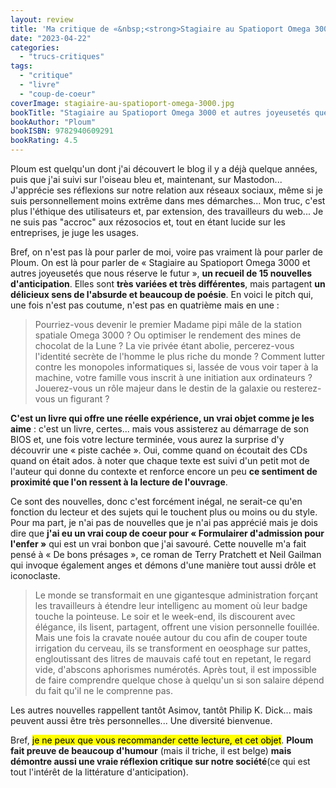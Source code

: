 ```yaml
---
layout: review
title: 'Ma critique de «&nbsp;<strong>Stagiaire au Spatioport Omega 3000 <small>et autres joyeusetés que nous réserve le futur</small></strong>&nbsp;» de <em>Ploum</em>'
date: "2023-04-22"
categories: 
  - "trucs-critiques"
tags: 
  - "critique"
  - "livre"
  - "coup-de-coeur"
coverImage: stagiaire-au-spatioport-omega-3000.jpg
bookTitle: "Stagiaire au Spatioport Omega 3000 et autres joyeusetés que nous réserve le futur"
bookAuthor: "Ploum"
bookISBN: 9782940609291  
bookRating: 4.5
---
```


Ploum est quelqu'un dont j'ai découvert le blog il y a déjà quelque années, puis que j'ai suivi sur l'oiseau bleu et, maintenant, sur Mastodon... J'apprécie ses réflexions sur notre relation aux réseaux sociaux, même si je suis personnellement moins extrême dans mes démarches...  Mon truc, c'est plus l'éthique des utilisateurs et, par extension, des travailleurs du web... Je ne suis pas "accroc" aux rézosocios et, tout en étant lucide sur les entreprises, je juge les usages.

Bref, on n'est pas là pour parler de moi, voire pas vraiment là pour parler de Ploum. On est là pour parler de «&nbsp;Stagiaire au Spatioport Omega 3000 et autres joyeusetés que nous réserve le futur&nbsp;», <strong>un recueil de 15 nouvelles d'anticipation</strong>.  Elles sont <strong>très variées et très différentes</strong>, mais partagent <strong>un délicieux sens de l'absurde et beaucoup de poésie</strong>. En voici le pitch qui, une fois n'est pas coutume, n'est pas en quatrième mais en une&nbsp;:

<blockquote class="citation">
  <p>Pourriez-vous devenir le premier Madame pipi mâle de la station spatiale Omega 3000&nbsp;? Ou optimiser le rendement des mines de chocolat de la Lune&nbsp;? La vie privée étant abolie, percerez-vous l'identité secrète de l'homme le plus riche du monde&nbsp;? Comment lutter contre les monopoles informatiques si, lassée de vous voir taper à la machine, votre famille vous inscrit à une initiation aux ordinateurs&nbsp;? Jouerez-vous un rôle majeur dans le destin de la galaxie ou resterez-vous un figurant&nbsp;?</p>
</blockquote>

<strong>C'est un livre qui offre une réelle expérience, un vrai objet comme je les aime</strong>&nbsp;: c'est un livre, certes... mais vous assisterez au démarrage de son <abbr>BIOS</abbr> et, une fois votre lecture terminée, vous aurez la surprise d'y découvrir une «&nbsp;piste cachée&nbsp;». Oui, comme quand on écoutait des <abbr>CDs</abbr> quand on était ados. à noter que chaque texte est suivi d'un petit mot de l'auteur qui donne du contexte et renforce encore un peu <strong>ce sentiment de proximité que l'on ressent à la lecture de l'ouvrage</strong>.

Ce sont des nouvelles, donc c'est forcément inégal, ne serait-ce  qu'en fonction du lecteur et des sujets qui le touchent plus ou moins ou du style. Pour ma part, je n'ai pas de nouvelles que je n'ai pas apprécié mais je dois dire que <strong>j'ai eu un vrai coup de coeur pour «&nbsp;Formulairer d'admission pour l'enfer&nbsp;»</strong> qui est un vrai bonbon que j'ai savouré. Cette nouvelle m'a fait pensé à «&nbsp;De bons présages&nbsp;», ce roman de Terry Pratchett et Neil Gailman qui invoque également anges et démons d'une manière tout aussi drôle et iconoclaste.

<blockquote class="citation">
  <p>Le monde se transformait en une gigantesque administration forçant les travailleurs à étendre leur intelligenc au moment où leur badge touche la pointeuse. Le soir et le week-end, ils discourent avec élégance, ils lisent, partagent, offrent une vision personnelle fouillée. Mais une fois la cravate nouée autour du cou afin de couper toute irrigation du cerveau, ils se transforment en oeosphage sur pattes, engloutissant des litres de mauvais café tout en repetant, le regard vide, d'abscons aphorismes numérotés. Après tout, il est impossible de faire comprendre quelque chose à quelqu'un si son salaire dépend du fait qu'il ne le comprenne pas.</p>
</blockquote>

Les autres nouvelles rappellent tantôt Asimov, tantôt Philip K. Dick... mais peuvent aussi être très personnelles... Une diversité bienvenue.

Bref, <mark>je ne peux que vous recommander cette lecture, et cet objet</mark>. <strong>Ploum fait preuve de beaucoup d'humour</strong> (mais il  triche, il est belge) <strong>mais démontre aussi une vraie réflexion critique sur notre société</strong>(ce qui est tout l'intérêt de la littérature d'anticipation).
